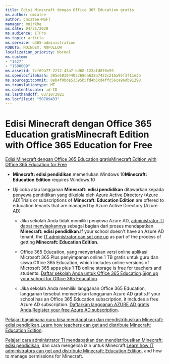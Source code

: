 ```yaml
---
title: Edisi Minecraft dengan Office 365 Education gratis
ms.author: cmcatee
author: cmcatee-MSFT
manager: mnirkhe
ms.date: 04/21/2020
ms.audience: ITPro
ms.topic: article
ms.service: o365-administration
ROBOTS: NOINDEX, NOFOLLOW
localization_priority: Normal
ms.custom:
- "1427"
- "1500009"
ms.assetid: 7cf69a77-2212-43a7-bd68-122afd876e59
ms.openlocfilehash: 385e50304405268da638a7422c215a95f3f11e3b
ms.sourcegitcommit: 0eb4f9bde53395b5fd4b5cd4ffc56ca96db91298
ms.translationtype: MT
ms.contentlocale: id-ID
ms.lasthandoff: 03/10/2021
ms.locfileid: "50709433"
---
```

# <a name="minecraft-edition-with-office-365-education-for-free"></a><span data-ttu-id="00822-102">Edisi Minecraft dengan Office 365 Education gratis</span><span class="sxs-lookup"><span data-stu-id="00822-102">Minecraft Edition with Office 365 Education for Free</span></span>

[<span data-ttu-id="00822-103">Edisi Minecraft dengan Office 365 Education gratis</span><span class="sxs-lookup"><span data-stu-id="00822-103">Minecraft Edition with Office 365 Education for Free</span></span>](https://docs.microsoft.com/education/windows/get-minecraft-for-education)
  
- <span data-ttu-id="00822-104">**Minecraft: edisi pendidikan** memerlukan Windows 10</span><span class="sxs-lookup"><span data-stu-id="00822-104">**Minecraft: Education Edition** requires Windows 10</span></span>

- <span data-ttu-id="00822-105">Uji coba atau langganan **Minecraft: edisi pendidikan** ditawarkan kepada penyewa pendidikan yang dikelola oleh Azure Active Directory (Azure AD)</span><span class="sxs-lookup"><span data-stu-id="00822-105">Trials or subscriptions of **Minecraft: Education Edition** are offered to education tenants that are managed by Azure Active Directory (Azure AD)</span></span>

  - <span data-ttu-id="00822-106">Jika sekolah Anda tidak memiliki penyewa Azure AD, [administrator TI dapat menyiapkannya](https://docs.microsoft.com/education/windows/school-get-minecraft) sebagai bagian dari proses mendapatkan **Minecraft: edisi pendidikan**.</span><span class="sxs-lookup"><span data-stu-id="00822-106">If your school doesn't have an Azure AD tenant, the [IT administrator can set one up](https://docs.microsoft.com/education/windows/school-get-minecraft) as part of the process of getting **Minecraft: Education Edition**.</span></span>

  - <span data-ttu-id="00822-107">Office 365 Education, yang menyertakan versi online aplikasi Microsoft 365 Plus penyimpanan online 1 TB gratis untuk guru dan siswa.</span><span class="sxs-lookup"><span data-stu-id="00822-107">Office 365 Education, which includes online versions of Microsoft 365 apps plus 1 TB online storage is free for teachers and students.</span></span> <span data-ttu-id="00822-108">[Daftar sekolah Anda untuk Office 365 Education](https://www.microsoft.com/education/products/office).</span><span class="sxs-lookup"><span data-stu-id="00822-108">[Sign up your school for Office 365 Education](https://www.microsoft.com/education/products/office).</span></span>

  - <span data-ttu-id="00822-109">Jika sekolah Anda memiliki langganan Office 365 Education, langganan tersebut menyertakan langganan Azure AD gratis.</span><span class="sxs-lookup"><span data-stu-id="00822-109">If your school has an Office 365 Education subscription, it includes a free Azure AD subscription.</span></span> <span data-ttu-id="00822-110">[Daftarkan langganan AZURE AD gratis Anda](https://msdn.microsoft.com/library/windows/hardware/mt703369%28v=vs.85%29.aspx).</span><span class="sxs-lookup"><span data-stu-id="00822-110">[Register your free Azure AD subscription](https://msdn.microsoft.com/library/windows/hardware/mt703369%28v=vs.85%29.aspx).</span></span>

<span data-ttu-id="00822-111">[Pelajari bagaimana guru bisa mendapatkan dan mendistribusikan Minecraft: edisi pendidikan](https://docs.microsoft.com/education/windows/teacher-get-minecraft).</span><span class="sxs-lookup"><span data-stu-id="00822-111">[Learn how teachers can get and distribute Minecraft: Education Edition](https://docs.microsoft.com/education/windows/teacher-get-minecraft).</span></span>
  
<span data-ttu-id="00822-112">[Pelajari cara administrator TI mendapatkan dan mendistribusikan Minecraft: edisi pendidikan](https://docs.microsoft.com/education/windows/school-get-minecraft), dan cara mengelola izin untuk Minecraft.</span><span class="sxs-lookup"><span data-stu-id="00822-112">[Learn how IT administrators can get and distribute Minecraft: Education Edition](https://docs.microsoft.com/education/windows/school-get-minecraft), and how to manage permissions for Minecraft.</span></span>